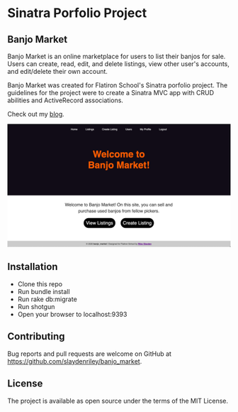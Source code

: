 # Sinatra Porfolio Project
## Banjo Market
Banjo Market is an online marketplace for users to list their banjos for sale. Users can create, read, edit, and delete listings, view other user's accounts, and edit/delete their own account.

Banjo Market was created for Flatiron School's Sinatra porfolio project. The guidelines for the project were to create a Sinatra MVC app with CRUD abilities and ActiveRecord associations.

Check out my [blog](https://slaydenriley.github.io/banjo_market_-_sinatra_app).

<img src="/public/images/screenshot.png" width="800">

## Installation
* Clone this repo
* Run bundle install
* Run rake db:migrate
* Run shotgun
* Open your browser to localhost:9393

## Contributing
Bug reports and pull requests are welcome on GitHub at https://github.com/slaydenriley/banjo_market.

## License
The project is available as open source under the terms of the MIT License.